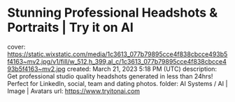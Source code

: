 # Stunning Professional Headshots & Portraits | Try it on AI

cover: https://static.wixstatic.com/media/1c3613_077b79895cce4f838cbcce493b5f4163~mv2.jpg/v1/fill/w_512,h_399,al_c/1c3613_077b79895cce4f838cbcce493b5f4163~mv2.jpg
created: March 21, 2023 5:18 PM (UTC)
description: Get professional studio quality headshots generated in less than 24hrs! Perfect for LinkedIn, social, team and dating photos.
folder: AI Systems / AI | Image | Avatars
url: https://www.tryitonai.com